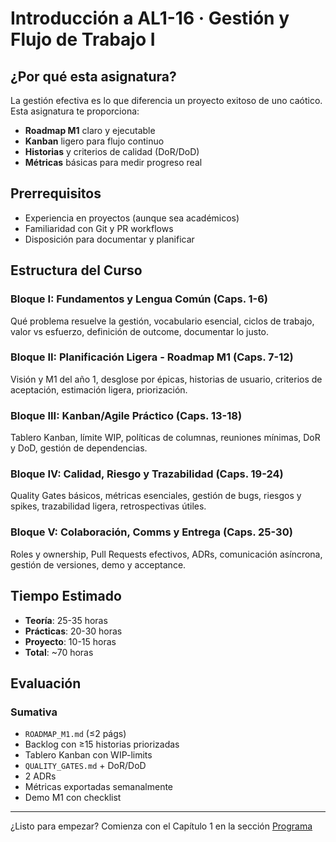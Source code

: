 # Introducción a AL1-16 · Gestión y Flujo de Trabajo I

## ¿Por qué esta asignatura?

La gestión efectiva es lo que diferencia un proyecto exitoso de uno caótico. Esta asignatura te proporciona:

- **Roadmap M1** claro y ejecutable
- **Kanban** ligero para flujo continuo
- **Historias** y criterios de calidad (DoR/DoD)
- **Métricas** básicas para medir progreso real

## Prerrequisitos

- Experiencia en proyectos (aunque sea académicos)
- Familiaridad con Git y PR workflows
- Disposición para documentar y planificar

## Estructura del Curso

### Bloque I: Fundamentos y Lengua Común (Caps. 1-6)
Qué problema resuelve la gestión, vocabulario esencial, ciclos de trabajo, valor vs esfuerzo, definición de outcome, documentar lo justo.

### Bloque II: Planificación Ligera - Roadmap M1 (Caps. 7-12)
Visión y M1 del año 1, desglose por épicas, historias de usuario, criterios de aceptación, estimación ligera, priorización.

### Bloque III: Kanban/Agile Práctico (Caps. 13-18)
Tablero Kanban, límite WIP, políticas de columnas, reuniones mínimas, DoR y DoD, gestión de dependencias.

### Bloque IV: Calidad, Riesgo y Trazabilidad (Caps. 19-24)
Quality Gates básicos, métricas esenciales, gestión de bugs, riesgos y spikes, trazabilidad ligera, retrospectivas útiles.

### Bloque V: Colaboración, Comms y Entrega (Caps. 25-30)
Roles y ownership, Pull Requests efectivos, ADRs, comunicación asíncrona, gestión de versiones, demo y acceptance.

## Tiempo Estimado

- **Teoría**: 25-35 horas
- **Prácticas**: 20-30 horas
- **Proyecto**: 10-15 horas
- **Total**: ~70 horas

## Evaluación

### Sumativa
- `ROADMAP_M1.md` (≤2 págs)
- Backlog con ≥15 historias priorizadas
- Tablero Kanban con WIP-limits
- `QUALITY_GATES.md` + DoR/DoD
- 2 ADRs
- Métricas exportadas semanalmente
- Demo M1 con checklist

---

¿Listo para empezar? Comienza con el Capítulo 1 en la sección [Programa](programa/)
